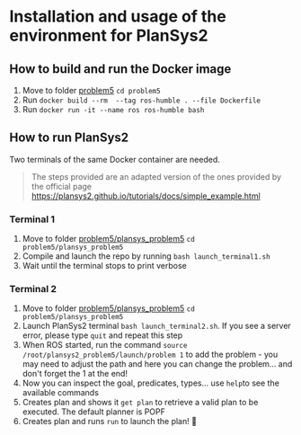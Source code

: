 # Installation and usage of the environment for PlanSys2

## How to build and run the Docker image

1. Move to folder [problem5](problem5) ``cd problem5``
2. Run ``docker build --rm  --tag ros-humble . --file Dockerfile``
3. Run ``docker run -it --name ros ros-humble bash``

## How to run PlanSys2
Two terminals of the same Docker container are needed.

> The steps provided are an adapted version of the ones provided by the official page https://plansys2.github.io/tutorials/docs/simple_example.html

### Terminal 1
1. Move to folder [problem5/plansys_problem5](problem5/plansys_problem5) ``cd problem5/plansys_problem5``
2. Compile and launch the repo by running ``bash launch_terminal1.sh``
3. Wait until the terminal stops to print verbose

### Terminal 2 
1. Move to folder [problem5/plansys_problem5](problem5/plansys_problem5) ``cd problem5/plansys_problem5``
2. Launch PlanSys2 terminal ``bash launch_terminal2.sh``. If you see a server error, please type ``quit`` and repeat this step
3. When ROS started, run the command ``source /root/plansys2_problem5/launch/problem 1`` to add the problem - you may need to adjust the path and here you can change the problem... and don't forget the 1 at the end!
4. Now you can inspect the goal, predicates, types... use ``help``to see the available commands
5. Creates plan and shows it ``get plan`` to retrieve a valid plan to be executed. The default planner is POPF
6. Creates plan and runs ``run`` to launch the plan! :rocket: